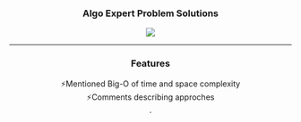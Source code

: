 <h3 align="center">Algo Expert Problem Solutions</h3>
 
 <p align="center">
  <img src="https://img.shields.io/badge/-JavaScript-F7DF1E?style=flat-square&logo=javascript&logoColor=black" />
 </p>
 
----
<h3 align="center">Features</h3>

<div align="center">
  <p>⚡Mentioned Big-O of time and space complexity<br />
  ⚡Comments describing approches<br />.</p>
</div>
